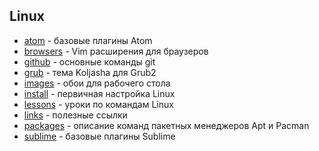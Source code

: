 ## Linux

* [atom](https://github.com/Koljasha/Linux/tree/master/atom) - базовые плагины Atom
* [browsers](https://github.com/Koljasha/Linux/tree/master/browsers) - Vim расширения для браузеров
* [github](https://github.com/Koljasha/Linux/tree/master/github) - основные команды git
* [grub](https://github.com/Koljasha/Linux/tree/master/grub) - тема Koljasha для Grub2
* [images](https://github.com/Koljasha/Linux/tree/master/images) - обои для рабочего стола
* [install](https://github.com/Koljasha/Linux/tree/master/install) - первичная настройка Linux
* [lessons](https://github.com/Koljasha/Linux/tree/master/lessons) - уроки по командам Linux
* [links](https://github.com/Koljasha/Linux/tree/master/links) - полезные ссылки
* [packages](https://github.com/Koljasha/Linux/tree/master/packages) - описание команд пакетных менеджеров Apt и Pacman
* [sublime](https://github.com/Koljasha/Linux/tree/master/sublime) - базовые плагины Sublime
